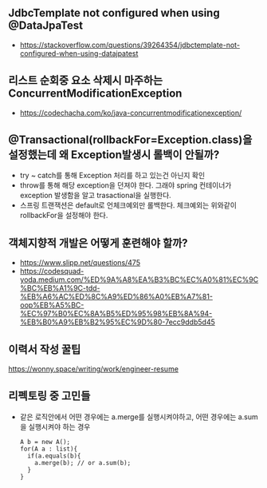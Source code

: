 

## JdbcTemplate not configured when using @DataJpaTest
- https://stackoverflow.com/questions/39264354/jdbctemplate-not-configured-when-using-datajpatest


## 리스트 순회중 요소 삭제시 마주하는 ConcurrentModificationException

- https://codechacha.com/ko/java-concurrentmodificationexception/

## @Transactional(rollbackFor=Exception.class)을 설정했는데 왜 Exception발생시 롤백이 안될까?
- try ~ catch를 통해 Exception 처리를 하고 있는건 아닌지 확인
- throw를 통해 해당 exception을 던져야 한다. 그래야 spring 컨테이너가 exception 발생함을 알고 trasactional을 실행한다.
- 스프링 트랜잭션은 default로 언체크예외만 롤백한다. 체크예외는 위와같이 rollbackFor을 설정해야 한다.

## 객체지향적 개발은 어떻게 훈련해야 할까?
- https://www.slipp.net/questions/475
- https://codesquad-yoda.medium.com/%ED%9A%A8%EA%B3%BC%EC%A0%81%EC%9C%BC%EB%A1%9C-tdd-%EB%A6%AC%ED%8C%A9%ED%86%A0%EB%A7%81-oop%EB%A5%BC-%EC%97%B0%EC%8A%B5%ED%95%98%EB%8A%94-%EB%B0%A9%EB%B2%95%EC%9D%80-7ecc9ddb5d45

## 이력서 작성 꿀팁
https://wonny.space/writing/work/engineer-resume


## 리펙토링 중 고민들
- 같은 로직안에서 어떤 경우에는 a.merge를 실행시켜야하고, 어떤 경우에는 a.sum을 실행시켜야 하는 경우
  ```
  A b = new A();
  for(A a : list){
    if(a.equals(b){
      a.merge(b); // or a.sum(b);
    }
  }
  ```
